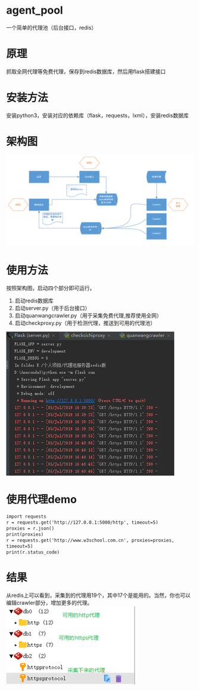 # agent_pool
一个简单的代理池（后台接口，redis）

# 原理
抓取全网代理等免费代理，保存到redis数据库，然后用flask搭建接口

# 安装方法
安装python3，安装对应的依赖库（flask，requests，lxml），安装redis数据库

# 架构图
![架构图](./1.png
)

# 使用方法
按照架构图，启动四个部分即可运行。
1. 启动redis数据库
2. 启动server.py（用于后台接口）
3. 启动quanwangcrawler.py（用于采集免费代理,推荐使用全网）
4. 启动checkproxy.py（用于检测代理，推送到可用的代理池）


![使用方法](./2.png
)


# 使用代理demo
```
import requests
r = requests.get('http://127.0.0.1:5000/http', timeout=5)
proxies = r.json()
print(proxies)
r = requests.get('http://www.w3school.com.cn', proxies=proxies, timeout=5)
print(r.status_code)
```

# 结果
从redis上可以看到，采集到的代理用19个，其中17个是能用的。当然，你也可以编辑crawler部分，增加更多的代理。  
![结果](./3.png
)